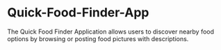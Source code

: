 # Quick-Food-Finder-App
The Quick Food Finder Application allows users to discover nearby food options by browsing or posting food pictures with descriptions.
